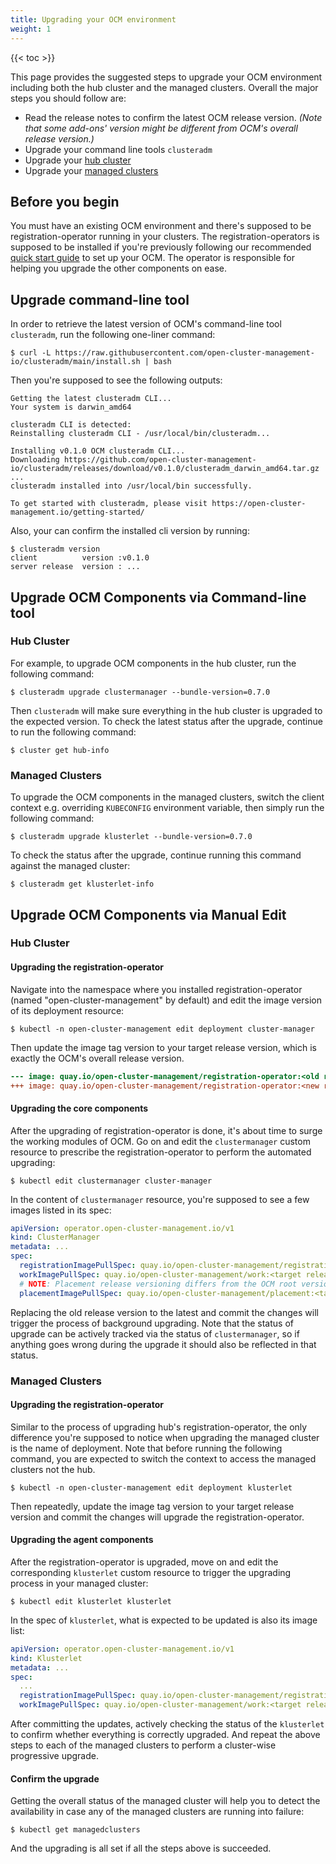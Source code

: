 ```yaml
---
title: Upgrading your OCM environment
weight: 1
---
```


<!-- spellchecker-disable -->

{{< toc >}}

<!-- spellchecker-enable -->

This page provides the suggested steps to upgrade your OCM environment 
including both the hub cluster and the managed clusters. Overall the major 
steps you should follow are:

- Read the release notes to confirm the latest OCM release version. _(Note that
  some add-ons' version might be different from OCM's overall release version.)_
- Upgrade your command line tools `clusteradm`
- Upgrade your [hub cluster](https://open-cluster-management.io/getting-started/core/cluster-manager/)
- Upgrade your [managed clusters](https://open-cluster-management.io/getting-started/core/register-cluster/)


## Before you begin

You must have an existing OCM environment and there's supposed to be
registration-operator running in your clusters. The registration-operators
is supposed to be installed if you're previously following our recommended
[quick start guide](https://open-cluster-management.io/getting-started/quick-start/)
to set up your OCM. The operator is responsible for helping you upgrade the
other components on ease.

## Upgrade command-line tool

In order to retrieve the latest version of OCM's command-line tool `clusteradm`,
run the following one-liner command:

```shell
$ curl -L https://raw.githubusercontent.com/open-cluster-management-io/clusteradm/main/install.sh | bash
```

Then you're supposed to see the following outputs:

```shell
Getting the latest clusteradm CLI...
Your system is darwin_amd64

clusteradm CLI is detected:
Reinstalling clusteradm CLI - /usr/local/bin/clusteradm...

Installing v0.1.0 OCM clusteradm CLI...
Downloading https://github.com/open-cluster-management-io/clusteradm/releases/download/v0.1.0/clusteradm_darwin_amd64.tar.gz ...
clusteradm installed into /usr/local/bin successfully.

To get started with clusteradm, please visit https://open-cluster-management.io/getting-started/
```

Also, your can confirm the installed cli version by running:

```shell
$ clusteradm version
client		    version	:v0.1.0
server release	version	: ...
```

## Upgrade OCM Components via Command-line tool

### Hub Cluster

For example, to upgrade OCM components in the hub cluster, run the following
command:

```shell
$ clusteradm upgrade clustermanager --bundle-version=0.7.0
```

Then `clusteradm` will make sure everything in the hub cluster is upgraded to
the expected version. To check the latest status after the upgrade, continue to
run the following command:

```shell
$ cluster get hub-info
```

### Managed Clusters

To upgrade the OCM components in the managed clusters, switch the client context
e.g. overriding `KUBECONFIG` environment variable, then simply run the following
command:

```shell
$ clusteradm upgrade klusterlet --bundle-version=0.7.0
```

To check the status after the upgrade, continue running this command against the
managed cluster:

```shell
$ clusteradm get klusterlet-info
```

##  Upgrade OCM Components via Manual Edit

### Hub Cluster

#### Upgrading the registration-operator

Navigate into the namespace where you installed registration-operator (named
"open-cluster-management" by default) and edit the image version of its
deployment resource:

```shell
$ kubectl -n open-cluster-management edit deployment cluster-manager
```

Then update the image tag version to your target release version, which is
exactly the OCM's overall release version.

```diff
--- image: quay.io/open-cluster-management/registration-operator:<old release>
+++ image: quay.io/open-cluster-management/registration-operator:<new release>
```

#### Upgrading the core components

After the upgrading of registration-operator is done, it's about time to surge
the working modules of OCM. Go on and edit the `clustermanager` custom resource
to prescribe the registration-operator to perform the automated upgrading:

```shell
$ kubectl edit clustermanager cluster-manager
```

In the content of `clustermanager` resource, you're supposed to see a few
images listed in its spec:

```yaml
apiVersion: operator.open-cluster-management.io/v1
kind: ClusterManager
metadata: ...
spec:
  registrationImagePullSpec: quay.io/open-cluster-management/registration:<target release>
  workImagePullSpec: quay.io/open-cluster-management/work:<target release>
  # NOTE: Placement release versioning differs from the OCM root version, please refer to the release note.
  placementImagePullSpec: quay.io/open-cluster-management/placement:<target release>
```

Replacing the old release version to the latest and commit the changes will
trigger the process of background upgrading. Note that the status of upgrade
can be actively tracked via the status of `clustermanager`, so if anything goes
wrong during the upgrade it should also be reflected in that status.


### Managed Clusters

#### Upgrading the registration-operator

Similar to the process of upgrading hub's registration-operator, the only
difference you're supposed to notice when upgrading the managed cluster is
the name of deployment. Note that before running the following command, you
are expected to switch the context to access the managed clusters not the hub.

```shell
$ kubectl -n open-cluster-management edit deployment klusterlet
```

Then repeatedly, update the image tag version to your target release version
and commit the changes will upgrade the registration-operator.

#### Upgrading the agent components

After the registration-operator is upgraded, move on and edit the corresponding
`klusterlet` custom resource to trigger the upgrading process in your managed
cluster:

```shell
$ kubectl edit klusterlet klusterlet
```

In the spec of `klusterlet`, what is expected to be updated is also its image
list:

```yaml
apiVersion: operator.open-cluster-management.io/v1
kind: Klusterlet
metadata: ...
spec:
  ...
  registrationImagePullSpec: quay.io/open-cluster-management/registration:<target release>
  workImagePullSpec: quay.io/open-cluster-management/work:<target release>
```

After committing the updates, actively checking the status of the `klusterlet`
to confirm whether everything is correctly upgraded. And repeat the above steps
to each of the managed clusters to perform a cluster-wise progressive upgrade.

#### Confirm the upgrade

Getting the overall status of the managed cluster will help you to detect the
availability in case any of the managed clusters are running into failure:

```shell
$ kubectl get managedclusters
```

And the upgrading is all set if all the steps above is succeeded.

